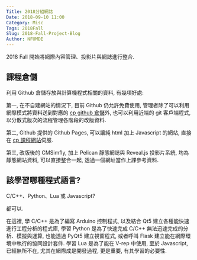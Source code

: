 ```yaml
---
Title: 2018分組網誌
Date: 2018-09-10 11:00
Category: Misc
Tags: 2018Fall
Slug: 2018-Fall-Project-Blog
Author: NFUMDE
---
```


2018 Fall 開始將網際內容管理、投影片與網誌進行整合.

<!-- PELICAN_END_SUMMARY -->

課程倉儲
----

利用 Github 倉儲存放與計算機程式相關的資料, 有幾項好處:

第一, 在不自建網站的情況下, 目前 Github 仍允許免費使用, 管理者除了可以利用網際模式將資料送到對應的 [cp github 倉儲]外, 也可以利用近端的 git 客戶端程式, 以分散式版次的流程管理各階段的改版資料.

第二, Github 提供的 Github Pages, 可以讓純 html 加上 Javascript 的網站, 直接在 [cp 課程網站]伺服.

第三, 改版後的 CMSimfly, 加上 Pelican 靜態網誌與 Reveal.js 投影片系統, 均為靜態網站資料, 可以直接整合一起, 透過一個網址當作上課參考資料.

[cp github 倉儲]: https://github.com/mdecourse/cp2018
[cp 課程網站]: https://mdecourse.github.io/cp2018/

該學習哪種程式語言?
----

C/C++、Python、Lua 或 Javascript?

都可以.

在這裡, 學 C/C++ 是為了編寫 Arduino 控制程式, 以及結合 Qt5 建立各種能快速進行工程分析的程式庫, 學習 Python 是為了快速完成 C/C++ 無法迅速完成的分析、模擬與運算, 也能透過 PyQt5 建立視窗程式, 或者呼叫 Flask 建立能在網際環境中執行的協同設計套件. 學習 Lua 是為了能在 V-rep 中使用, 至於 Javascript, 已經無所不在, 尤其在網際成是開發過程, 更是重要, 有其學習的必要性.


